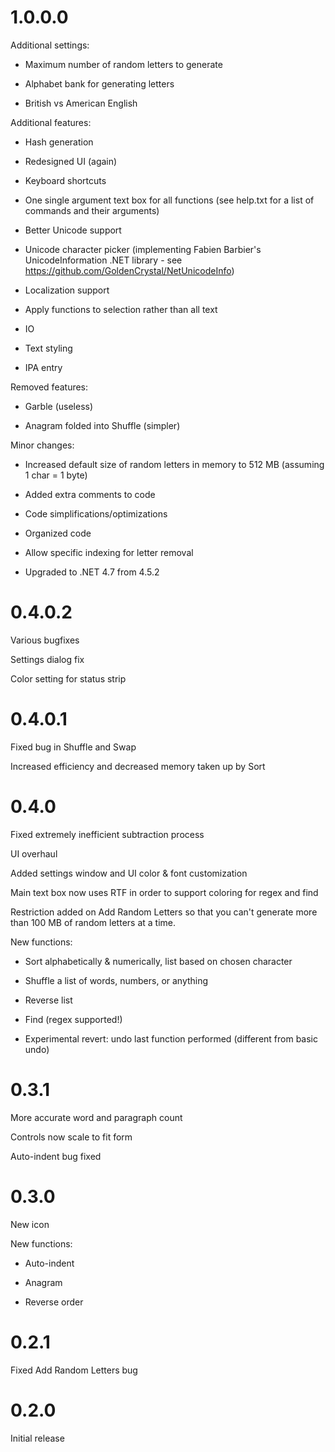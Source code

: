 1.0.0.0
======

Additional settings:

- Maximum number of random letters to generate

- Alphabet bank for generating letters

- British vs American English
	
Additional features:

- Hash generation

- Redesigned UI (again)

- Keyboard shortcuts

- One single argument text box for all functions (see help.txt for a list of commands and their arguments)

- Better Unicode support

- Unicode character picker (implementing Fabien Barbier's UnicodeInformation .NET library - see https://github.com/GoldenCrystal/NetUnicodeInfo)
	
- Localization support

- Apply functions to selection rather than all text

- IO

- Text styling

- IPA entry

Removed features:

- Garble (useless)

- Anagram folded into Shuffle (simpler)
	
Minor changes:

- Increased default size of random letters in memory to 512 MB (assuming 1 char = 1 byte)

- Added extra comments to code
	
- Code simplifications/optimizations

- Organized code

- Allow specific indexing for letter removal

- Upgraded to .NET 4.7 from 4.5.2

0.4.0.2
======

Various bugfixes

Settings dialog fix

Color setting for status strip

0.4.0.1
======

Fixed bug in Shuffle and Swap

Increased efficiency and decreased memory taken up by Sort

0.4.0 
======

Fixed extremely inefficient subtraction process

UI overhaul

Added settings window and UI color & font customization

Main text box now uses RTF in order to support coloring for regex and find

Restriction added on Add Random Letters so that you can't generate more than 100 MB of random letters at a time.

New functions: 

- Sort alphabetically & numerically, list based on chosen character

- Shuffle a list of words, numbers, or anything

- Reverse list

- Find (regex supported!)

- Experimental revert: undo last function performed (different from basic undo)

0.3.1
======

More accurate word and paragraph count

Controls now scale to fit form

Auto-indent bug fixed

0.3.0
======

New icon

New functions:

- Auto-indent

- Anagram

- Reverse order

0.2.1
======

Fixed Add Random Letters bug

0.2.0
======

Initial release